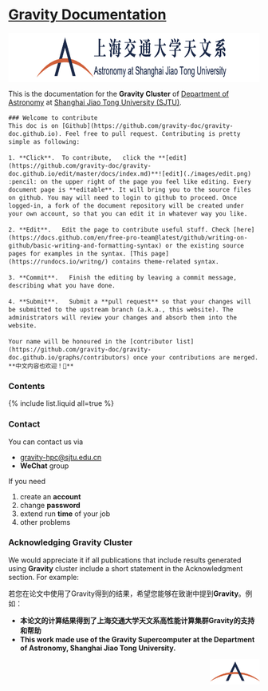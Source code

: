 # [Gravity Documentation](https://gravity-doc.github.io)
<img src="./images/logo_DOA_large.png" width = "800" height = "100" div align=center />

This is the documentation for the **Gravity Cluster** of [Department of Astronomy](http://astro.sjtu.edu.cn/en/) at [Shanghai Jiao Tong University (SJTU)](https://www.sjtu.edu.cn/).



```tip
### Welcome to contribute
This doc is on [Github](https://github.com/gravity-doc/gravity-doc.github.io). Feel free to pull request. Contributing is pretty simple as following:   

1. **Click**.  To contribute,   click the **[edit](https://github.com/gravity-doc/gravity-doc.github.io/edit/master/docs/index.md)**![edit](./images/edit.png) :pencil: on the upper right of the page you feel like editing. Every document page is **editable**. It will bring you to the source files on github. You may will need to login to github to proceed. Once logged-in, a fork of the document repository will be created under your own account, so that you can edit it in whatever way you like. 

2. **Edit**.   Edit the page to contribute useful stuff. Check [here](https://docs.github.com/en/free-pro-team@latest/github/writing-on-github/basic-writing-and-formatting-syntax) or the existing source pages for examples in the syntax. [This page](https://rundocs.io/writng/) contains theme-related syntax.

3. **Commit**.   Finish the editing by leaving a commit message, describing what you have done.

4. **Submit**.   Submit a **pull request** so that your changes will be submitted to the upstream branch (a.k.a., this website). The administrators will review your changes and absorb them into the website. 
  
Your name will be honoured in the [contributor list](https://github.com/gravity-doc/gravity-doc.github.io/graphs/contributors) once your contributions are merged.     
**中文内容也欢迎！🥳**   
```
### Contents
{% include list.liquid all=true %}

### Contact

You can contact us via

- [gravity-hpc@sjtu.edu.cn](mailto:gravity-hpc@sjtu.edu.cn)
- **WeChat** group

If you need

1. create an **account**
2. change **password**
3. extend run **time** of your job
4. other problems

### Acknowledging Gravity Cluster

We would appreciate it if all publications that include results generated using **Gravity** cluster include a short statement in the Acknowledgment section. For example:   

若您在论文中使用了Gravity得到的结果，希望您能够在致谢中提到**Gravity**。例如：   

- **本论文的计算结果得到了上海交通大学天文系高性能计算集群Gravity的支持和帮助**
- **This work made use of the Gravity Supercomputer at the Department of Astronomy, Shanghai Jiao Tong University.**

<img src="./images/logo_DOA_mini.png" width = "100" height = "50" div align=right />
